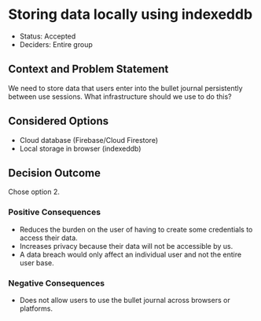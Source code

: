 # Storing data locally using indexeddb

* Status: Accepted
* Deciders: Entire group

## Context and Problem Statement

We need to store data that users enter into the bullet journal persistently between use sessions. What infrastructure should we use to do this?

## Considered Options

* Cloud database (Firebase/Cloud Firestore)
* Local storage in browser (indexeddb)

## Decision Outcome

Chose option 2.

### Positive Consequences <!-- optional -->

* Reduces the burden on the user of having to create some credentials to access their data.
* Increases privacy because their data will not be accessible by us. 
* A data breach would only affect an individual user and not the entire user base.

### Negative Consequences <!-- optional -->

* Does not allow users to use the bullet journal across browsers or platforms.
